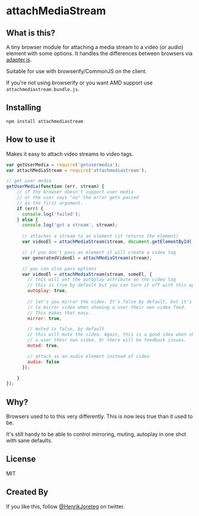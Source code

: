 # attachMediaStream

## What is this?

A tiny browser module for attaching a media stream to a video (or audio) element with some options. It handles the differences between browsers via [adapter.js](https://github.com/webrtc/adapter).

Suitable for use with browserify/CommonJS on the client. 

If you're not using browserify or you want AMD support use `attachmediastream.bundle.js`.


## Installing

```
npm install attachmediastream
```

## How to use it


Makes it easy to attach video streams to video tags.

```js
var getUserMedia = require('getusermedia');
var attachMediaStream = require('attachmediastream');

// get user media
getUserMedia(function (err, stream) {
    // if the browser doesn't support user media
    // or the user says "no" the error gets passed
    // as the first argument.
    if (err) {
      console.log('failed');
    } else {
      console.log('got a stream', stream);  
       
      // attaches a stream to an element (it returns the element)
      var videoEl = attachMediaStream(stream, document.getElementById('myVideo'));

      // if you don't pass an element it will create a video tag
      var generatedVideoEl = attachMediaStream(stream);

      // you can also pass options
      var videoEl = attachMediaStream(stream, someEl, {
        // this will set the autoplay attribute on the video tag
        // this is true by default but you can turn it off with this option.
        autoplay: true, 
        
        // let's you mirror the video. It's false by default, but it's common 
        // to mirror video when showing a user their own video feed.
        // This makes that easy.
        mirror: true,

        // muted is false, by default
        // this will mute the video. Again, this is a good idea when showing
        // a user their own video. Or there will be feedback issues.
        muted: true,

        // attach as an audio element instead of video
        audio: false
      });

    }
});
```

## Why? 

Browsers used to to this very differently. This is now less true than it used to be.

It's still handy to be able to control mirroring, muting, autoplay in one shot with sane defaults.

## License

MIT


## Created By

If you like this, follow [@HenrikJoreteg](http://twitter.com/henrikjoreteg) on twitter.
